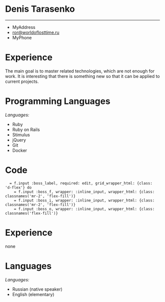 Denis Tarasenko
===============

-----------------------
* MyAddress
* ror@worldoflosttime.ru
* MyPhone

Experience
==========

The main goal is to master related technologies, which are not enough for work. It is interesting that there is something new so that it can be applied to current projects.

Programming Languages
=====================

*Languages:*

* Ruby
* Ruby on Rails
* Stimulus
* jQuery
* Git
* Docker

Code
====

```
  = f.input :boss_label, required: edit, grid_wrapper_html: {class: 'd-flex'} do
    = f.input :boss_f, wrapper: :inline_input, wrapper_html: {class: classnames('mr-2', 'flex-fill')}
    = f.input :boss_i, wrapper: :inline_input, wrapper_html: {class: classnames('mr-2', 'flex-fill')}
    = f.input :boss_o, wrapper: :inline_input, wrapper_html: {class: classnames('flex-fill')}
```
    
Experience
==========
none

Languages
=========

*Languages:*

* Russian (native speaker)
* English (elementary)
